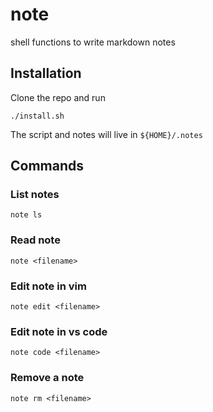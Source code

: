 # note

shell functions to write markdown notes

## Installation

Clone the repo and run
```
./install.sh
```

The script and notes will live in `${HOME}/.notes`

## Commands

### List notes
```
note ls
```

### Read note
```
note <filename>
```

### Edit note in vim
```
note edit <filename>
```

### Edit note in vs code
```
note code <filename>
```

### Remove a note
```
note rm <filename>
```
